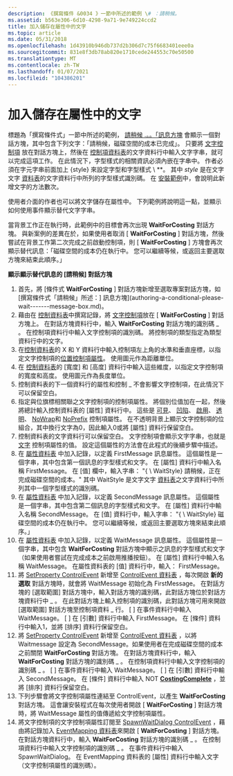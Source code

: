 ```yaml
---
description: 《撰寫條件 &0034 》一節中所述的範例 \# ：請稍候。
ms.assetid: b563e306-6d10-4298-9a71-9e749224ccd2
title: 加入儲存在屬性中的文字
ms.topic: article
ms.date: 05/31/2018
ms.openlocfilehash: 1d43910b946db737d2b306d7c75f6683401eee0a
ms.sourcegitcommit: 831e8f3db78ab820e1710cede244553c70e50500
ms.translationtype: MT
ms.contentlocale: zh-TW
ms.lasthandoff: 01/07/2021
ms.locfileid: "104386201"
---
```

# <a name="adding-text-stored-in-a-property"></a>加入儲存在屬性中的文字

標題為「撰寫條件式」一節中所述的範例， [請稍候 .。。「訊息方塊](authoring-a-conditional-please-wait-------message-box.md) 會顯示一個對話方塊，其中包含下列文字：「請稍候，磁碟空間的成本已完成」。 只要將 [文字控制項](text-control.md) 放在對話方塊上，然後在 [控制項資料表](control-table.md)的文字資料行中輸入文字字串，就可以完成這項工作。 在此情況下，字型樣式的相關資訊必須內嵌在字串中。 作者必須在字元字串前面加上 {style} 來設定字型和字型樣式 \\ **。 其中 *style* 是在文字文字 [資料表](textstyle-table.md)的文字資料行中所列的字型樣式識別碼。 在 [安裝範例](an-installation-example.md)中，會說明此新增文字的方法數次。

使用者介面的作者也可以將文字儲存在屬性中。 下列範例將說明這一點，並顯示如何使用事件顯示替代文字字串。

當背景工作正在執行時，此範例中的目標會再次出現 **WaitForCosting** 對話方塊。 與新案例的差異在於，如果使用者取消 [ **WaitForCosting** ] 對話方塊，然後嘗試在背景工作第二次完成之前啟動控制項，則 [ **WaitForCosting** ] 方塊會再次顯示替代訊息：「磁碟空間的成本仍在執行中。 您可以繼續等候，或返回主要選取方塊來結束此順序。」

**顯示顯示替代訊息的 [請稍候] 對話方塊**

1.  首先，將 [條件式 **WaitForCosting** ] 對話方塊新增至選取專案對話方塊，如 [撰寫條件式「請稍候」所述：] 訊息方塊](authoring-a-conditional-please-wait-------message-box.md)。
2.  藉由在 [控制資料表](control-table.md)中撰寫記錄，將 [文字控制項](text-control.md)放在 [ **WaitForCosting** ] 對話方塊上。 在對話方塊資料行中，輸入 **WaitForCosting** 對話方塊的識別碼 \_ 。 在控制項資料行中輸入文字控制項的識別碼。 將控制項的類型指定為類型資料行中的文字。
3.  在[控制資料表](control-table.md)的 X 和 Y 資料行中輸入控制項左上角的水準和垂直座標，以指定文字控制項的[位置控制項屬性](position-control-attribute.md)。 使用圖元作為距離單位。
4.  在 [控制資料表](control-table.md)的 [寬度] 和 [高度] 資料行中輸入這些維度，以指定文字控制項的寬度和高度。 使用圖元作為長度單位。
5.  控制資料表的下一個資料行的屬性和控制 \_ 不會影響文字控制項，在此情況下可以保留空白。
6.  指定與位旗標相關聯之文字控制項的控制項屬性。 將個別位值加在一起，然後將總計輸入控制資料表的 [屬性] 資料行中。 這些是 [可見](visible-control-attribute.md)、 [凹陷](sunken-control-attribute.md)、 [啟用](enabled-control-attribute.md)、 [透明](transparent-control-attribute.md)、 [NoWrap](nowrap-control-attribute.md)和 [NoPrefix](noprefix-control-attribute.md) 控制項屬性。 在不透明背景上顯示文字控制項的位組合，其中換行文字為0，因此輸入0或將 [屬性] 資料行保留空白。
7.  控制資料表的文字資料行可以保留空白。 文字控制項會顯示文字字串，也就是 [文字](text-control-attribute.md) 控制項屬性的值。 設定這個屬性的方法會在此程式的後續步驟中描述。
8.  在 [屬性資料表](property-table.md) 中加入記錄，以定義 FirstMessage 訊息屬性。 這個屬性是一個字串，其中包含第一個訊息的字型樣式和文字。 在 [屬性] 資料行中輸入名稱 FirstMessage。 在 [值] 欄中，輸入字串： "{ \\ WaitStyle} 請稍候，正在完成磁碟空間的成本。" 其中 WaitStyle 是文字文字 [資料表](textstyle-table.md)之文字資料行中所列其中一個字型樣式的識別碼。
9.  在 [屬性資料表](property-table.md) 中加入記錄，以定義 SecondMessage 訊息屬性。 這個屬性是一個字串，其中包含第二個訊息的字型樣式和文字。 在 [屬性] 資料行中輸入名稱 SecondMessage。 在 [值] 資料行中，輸入字串： "{ \\ WaitStyle} 磁碟空間的成本仍在執行中。 您可以繼續等候，或返回主要選取方塊來結束此順序。」
10. 在 [屬性資料表](property-table.md) 中加入記錄，以定義 WaitMessage 訊息屬性。 這個屬性是一個字串，其中包含 **WaitForCosting** 對話方塊中顯示之訊息的字型樣式和文字（如果使用者嘗試在完成成本之前啟用推播按鈕）。 在 [屬性] 資料行中輸入名稱 WaitMessage。 在屬性資料表的 [值] 資料行中，輸入： FirstMessage。
11. 將 [SetProperty ControlEvent](setproperty-controlevent.md) 新增至 [ControlEvent 資料表](controlevent-table.md) ，每次開啟 **新的選取** 對話方塊時，就會將 WaitMessage 初始化為 FirstMessage。 在對話方塊的 [選取範圍] 對話方塊中，輸入對話方塊的識別碼，此對話方塊位於對話方塊資料行中 \_ 。 在此對話方塊上輸入控制項的識別碼，此對話方塊可用來開啟 [選取範圍] 對話方塊至控制項資料 \_ 行。 \[ \] 在事件資料行中輸入 WaitMessage。 \[ \] 在 [引數] 資料行中輸入 FirstMessage。 在 [條件] 資料行中輸入1，並將 [排序] 資料行保留空白。
12. 將 [SetProperty ControlEvent](setproperty-controlevent.md) 新增至 [ControlEvent 資料表](controlevent-table.md) ，以將 Waitmessage 設定為 SecondMessage。如果使用者在完成磁碟空間的成本之前關閉 **WaitForCosting** 對話方塊。 在對話方塊資料行中，輸入 **WaitForCosting** 對話方塊的識別碼 \_ 。 在控制項資料行中輸入文字控制項的識別碼 \_ 。 \[ \] 在事件資料行中輸入 WaitMessage。 \[ \] 在 [引數] 資料行中輸入 SecondMessage。 在 [條件] 資料行中輸入 NOT [**CostingComplete**](costingcomplete.md) ，並將 [排序] 資料行保留空白。
13. 下列步驟會將文字控制項屬性連結至 ControlEvent，以產生 **WaitForCosting** 對話方塊。 這會讓安裝程式在每次使用者開啟 [ **WaitForCosting** ] 對話方塊時，將 WaitMessage 屬性的值傳遞給文字控制項屬性。
14. 將文字控制項的文字控制項屬性訂閱至 [SpawnWaitDialog ControlEvent](spawnwaitdialog-controlevent.md) ，藉由將記錄加入 [EventMapping 資料表](eventmapping-table.md)來開啟 [ **WaitForCosting** ] 對話方塊。 在對話方塊資料行中，輸入 **WaitForCosting** 對話方塊的識別碼 \_ 。 在控制項資料行中輸入文字控制項的識別碼 \_ 。 在事件資料行中輸入 SpawnWaitDialog。 在 EventMapping 資料表的 [屬性] 資料行中輸入文字（文字控制項屬性的識別碼）。

 

 



